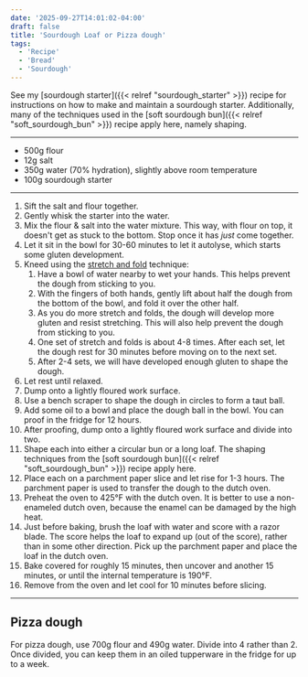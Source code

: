 ```yaml
---
date: '2025-09-27T14:01:02-04:00'
draft: false
title: 'Sourdough Loaf or Pizza dough'
tags:
  - 'Recipe'
  - 'Bread'
  - 'Sourdough'
---
```


See my [sourdough starter]({{< relref "sourdough_starter" >}}) recipe for 
instructions on how to make and maintain a sourdough starter. Additionally,
many of the techniques used in the [soft sourdough bun]({{< relref "soft_sourdough_bun" >}})
recipe apply here, namely shaping.

---

* 500g flour
* 12g salt
* 350g water (70% hydration), slightly above room temperature
* 100g sourdough starter

---

1. Sift the salt and flour together.
2. Gently whisk the starter into the water.
3. Mix the flour & salt into the water mixture. This way, with flour on top, it 
doesn't get as stuck to the bottom. Stop once it has _just_ come together.
4. Let it sit in the bowl for 30-60 minutes to let it autolyse, which starts 
some gluten development.
5. Kneed using the [stretch and fold](https://www.youtube.com/watch?v=mwtTZK7_t08) technique:
   1. Have a bowl of water nearby to wet your hands. This helps prevent the 
   dough from sticking to you.
   2. With the fingers of both hands, gently lift about half the dough from the 
   bottom of the bowl, and fold it over the other half.
   3. As you do more stretch and folds, the dough will develop more gluten and 
   resist stretching. This will also help prevent the dough from sticking to you.
   4. One set of stretch and folds is about 4-8 times. After each set, let the 
   dough rest for 30 minutes before moving on to the next set.
   5. After 2-4 sets, we will have developed enough gluten to shape the dough.
6. Let rest until relaxed. 
7. Dump onto a lightly floured work surface. 
8. Use a bench scraper to shape the dough in circles to form a taut ball.
9. Add some oil to a bowl and place the dough ball in the bowl. You can proof in 
the fridge for 12 hours.
10. After proofing, dump onto a lightly floured work surface and divide into two.
11. Shape each into either a circular bun or a long loaf. The shaping techniques 
from the [soft sourdough bun]({{< relref "soft_sourdough_bun" >}}) recipe apply here. 
12. Place each on a parchment paper slice and let rise for 1-3 hours. The 
parchment paper is used to transfer the dough to the dutch oven.
13. Preheat the oven to 425°F with the dutch oven. It is better to use a 
non-enameled dutch oven, because the enamel can be damaged by the high heat.
14. Just before baking, brush the loaf with water and score with a razor blade.
The score helps the loaf to expand up (out of the score), rather than in some 
other direction. Pick up the parchment paper and place the loaf in the dutch oven.
15. Bake covered for roughly 15 minutes, then uncover and another 15 minutes, or 
until the internal temperature is 190°F.
16. Remove from the oven and let cool for 10 minutes before slicing.

---

## Pizza dough

For pizza dough, use 700g flour and 490g water. Divide into 4 rather than 2. 
Once divided, you can keep them in an oiled tupperware in the fridge for up to
a week.

